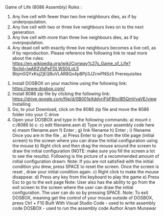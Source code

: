 Game of Life (8086 Assembly)
Rules :
1) Any live cell with fewer than two live neighbours dies, as if by underpopulation.
2) Any live cell with two or three live neighbours lives on to the next generation.
3) Any live cell with more than three live neighbours dies, as if by overpopulation.
4) Any dead cell with exactly three live neighbours becomes a live cell, as if by
reproduction.
Please reference the following link to read more about the rules:
https://en.wikipedia.org/wiki/Conway%27s_Game_of_Life?fbclid=IwAR2VbPeFDLWS0jLoL5
Bbjm0QYxKsjZjEQBuVLAR8Qx4pBPji3JZrmPNSz5
Prerequisites
1. Install DOSBOX on your machine using the following link: https://www.dosbox.com/
2. Install 8086 zip file by clicking the following link:
https://drive.google.com/file/d/0B001eXddyriFbFBhclB5QmVvaVE/view
Installing
1. Go, to your Download, click on the 8086 zip file and move the 8086 folder into your C
drive
2. Open your DOSBOX and type in the following commands:
a) mount c c:/8086
b) c:
c) edit filename.asm
d) Type in your assembly code here
e) masm filename.asm
f) Enter ;
g) link filename
h) Enter ;
i) filename
Once you are in the file ,
a) Press Enter to go from the title page (initial screen) to the screen where you can
draw the initial configuration using the mouse
b) Right click and then drag the mouse around the screen to draw the initial
configuration (NOTE: make sure you fill the screen a lot to see the results).
Following is the picture of a recommended amount of initial configuration
drawn:
Note: If you are not satisfied with the initial condition you drew, press SPACE to reset the
screen. Once the screen is reset , draw your initial condition again.
c) Right click to make the mouse disappear.
d) Press any key from the keyboard to play the game
e) Press Esc to go to the exit page
Note: User also has the ability to go from the exit screen to the screen where the user can
draw the initial configuration. The user can do so by pressing SPACE.
Note: To exit DOSBOX, meaning get the control of your mouse outside of DOSBOX, press
Ctrl + F10
Built With
Visual Studio Code - used to write assembly code
DOSBOX - used to run the assembly code
Author
Anam Munawar
